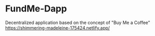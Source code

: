 # FundMe-Dapp
Decentralized application based on the concept of "Buy Me a Coffee" <br >
https://shimmering-madeleine-175424.netlify.app/
